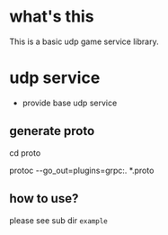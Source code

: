 # what's this
 
 This is a basic udp game service library.

# udp service

- provide base udp service

## generate proto
cd proto

protoc --go_out=plugins=grpc:. *.proto

## how to use?
please see sub dir `example`
